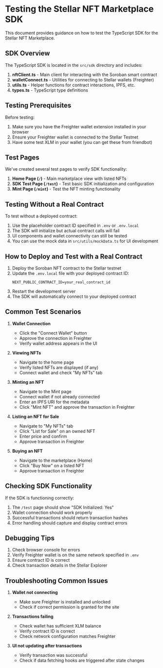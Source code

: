 # Testing the Stellar NFT Marketplace SDK

This document provides guidance on how to test the TypeScript SDK for the Stellar NFT Marketplace.

## SDK Overview

The TypeScript SDK is located in the `src/sdk` directory and includes:

1. **nftClient.ts** - Main client for interacting with the Soroban smart contract
2. **walletConnect.ts** - Utilities for connecting to Stellar wallets (Freighter)
3. **utils.ts** - Helper functions for contract interactions, IPFS, etc.
4. **types.ts** - TypeScript type definitions

## Testing Prerequisites

Before testing:

1. Make sure you have the Freighter wallet extension installed in your browser
2. Ensure your Freighter wallet is connected to the Stellar Testnet
3. Have some test XLM in your wallet (you can get these from friendbot)

## Test Pages

We've created several test pages to verify SDK functionality:

1. **Home Page (`/`)** - Main marketplace view with listed NFTs
2. **SDK Test Page (`/test`)** - Test basic SDK initialization and configuration
3. **Mint Page (`/mint`)** - Test the NFT minting functionality

## Testing Without a Real Contract

To test without a deployed contract:

1. Use the placeholder contract ID specified in `.env` or `.env.local`
2. The SDK will initialize but actual contract calls will fail
3. UI components and wallet connectivity can still be tested
4. You can use the mock data in `src/utils/mockData.ts` for UI development

## How to Deploy and Test with a Real Contract

1. Deploy the Soroban NFT contract to the Stellar testnet
2. Update the `.env.local` file with your deployed contract ID:
   ```
   NEXT_PUBLIC_CONTRACT_ID=your_real_contract_id
   ```
3. Restart the development server
4. The SDK will automatically connect to your deployed contract

## Common Test Scenarios

1. **Wallet Connection**
   - Click the "Connect Wallet" button
   - Approve the connection in Freighter
   - Verify wallet address appears in the UI

2. **Viewing NFTs**
   - Navigate to the home page
   - Verify listed NFTs are displayed (if any)
   - Connect wallet and check "My NFTs" tab

3. **Minting an NFT**
   - Navigate to the Mint page
   - Connect wallet if not already connected
   - Enter an IPFS URI for the metadata
   - Click "Mint NFT" and approve the transaction in Freighter

4. **Listing an NFT for Sale**
   - Navigate to "My NFTs" tab
   - Click "List for Sale" on an owned NFT
   - Enter price and confirm
   - Approve transaction in Freighter

5. **Buying an NFT**
   - Navigate to the marketplace (Home)
   - Click "Buy Now" on a listed NFT
   - Approve transaction in Freighter

## Checking SDK Functionality

If the SDK is functioning correctly:

1. The `/test` page should show "SDK Initialized: Yes"
2. Wallet connection should work properly
3. Successful transactions should return transaction hashes
4. Error handling should capture and display contract errors

## Debugging Tips

1. Check browser console for errors
2. Verify Freighter wallet is on the same network specified in `.env`
3. Ensure contract ID is correct
4. Check transaction details in the Stellar Explorer 

## Troubleshooting Common Issues

1. **Wallet not connecting**
   - Make sure Freighter is installed and unlocked
   - Check if correct permission is granted for the site

2. **Transactions failing**
   - Check wallet has sufficient XLM balance
   - Verify contract ID is correct
   - Check network configuration matches Freighter

3. **UI not updating after transactions**
   - Verify transaction was successful
   - Check if data fetching hooks are triggered after state changes 